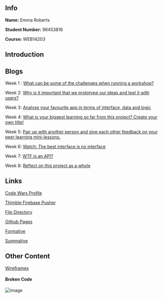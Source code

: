 ## Info

**Name:** Emma Roberts

**Student Number:** 96453816

**Course:** WEB14203

## Introduction

## Blogs

Week 1 : [What can be some of the challenges when running a workshop?]() 

Week 2: [Why is it important that we prototype our ideas and test it with users?]() 

Week 3: [Analyse your favourite app in terms of interface, data and logic]() 

Week 4: [What is your biggest learning so far from this project? Create your own title!]() 

Week 5: [Pair up with another person and give each other feedback on your peer learning mini-lessons.]()

Week 6: [Watch: The best interface is no interface]() 

Week 7: [WTF is an API?]() 

Week 8: [Reflect on this project as a whole]() 

## Links

[Code Wars Profile](https://www.codewars.com/users/eroberts27)

[Thimble Firebase Pusher](https://thimbleprojects.org/eroberts27/372915/)

[File Directory](https://github.com/eroberts28/ideamatch)

[Github Pages](https://eroberts28.github.io/ideamatch/) 

[Formative]()

[Summative](https://docs.google.com/presentation/d/1oUbxFvFzP3StZCMsfhnWSeTcgVk7vm34sk7qq8MtB_Y/edit?ts=5a2d54c3#slide=id.g2b9cc0d19b_0_0)


## Other Content

[Wireframes](https://drive.google.com/drive/folders/1zIYUCKeXhMv8hqCztDxEIaWG5n5-3Lru?usp=sharing)

#### Broken Code

![image](https://user-images.githubusercontent.com/22593770/33807481-7fc9dbee-ddcf-11e7-8d76-ae6a115de586.png)
